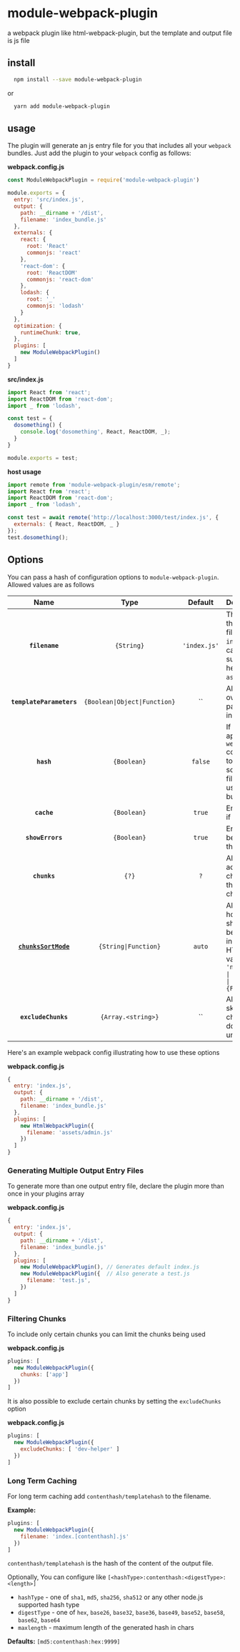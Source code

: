 # module-webpack-plugin

a webpack plugin like html-webpack-plugin, but the template and output file is js file

## install

```bash
  npm install --save module-webpack-plugin
```
or 
```bash
  yarn add module-webpack-plugin
```

## usage

The plugin will generate an js entry file for you that includes all your `webpack`
bundles. Just add the plugin to your `webpack`
config as follows:

**webpack.config.js**
```js
const ModuleWebpackPlugin = require('module-webpack-plugin')

module.exports = {
  entry: 'src/index.js',
  output: {
    path: __dirname + '/dist',
    filename: 'index_bundle.js'
  },
  externals: {
    react: {
      root: 'React'
      commonjs: 'react'
    },
    'react-dom': {
      root: 'ReactDOM'
      commonjs: 'react-dom'
    },
    lodash: {
      root: '_'
      commonjs: 'lodash'
    }
  },
  optimization: {
    runtimeChunk: true,
  },
  plugins: [
    new ModuleWebpackPlugin()
  ]
}
```

**src/index.js**
```js
import React from 'react';
import ReactDOM from 'react-dom';
import _ from 'lodash',

const test = {
  dosomething() {
    console.log('dosomething', React, ReactDOM, _);
  }
}

module.exports = test;
```

**host usage**
```js
import remote from 'module-webpack-plugin/esm/remote';
import React from 'react';
import ReactDOM from 'react-dom';
import _ from 'lodash',

const test = await remote('http://localhost:3000/test/index.js', {
  externals: { React, ReactDOM, _ }
});
test.dosomething();
```

## Options

You can pass a hash of configuration options to `module-webpack-plugin`.
Allowed values are as follows

|Name|Type|Default|Description|
|:--:|:--:|:-----:|:----------|
|**`filename`**|`{String}`|`'index.js'`|The file to write the output entry file. Defaults to `index.js`. You can specify a subdirectory here too (eg: `assets/admin.js`)|
|**`templateParameters`**|`{Boolean\|Object\|Function}`|``| Allows to overwrite the parameters used in the template 
|**`hash`**|`{Boolean}`|`false`|If `true` then append a unique `webpack` compilation hash to all included scripts and CSS files. This is useful for cache busting|
|**`cache`**|`{Boolean}`|`true`|Emit the file only if it was changed|
|**`showErrors`**|`{Boolean}`|`true`|Errors details will be written into the HTML page|
|**`chunks`**|`{?}`|`?`|Allows you to add only some chunks (e.g only the unit-test chunk)|
|**[`chunksSortMode`](#plugins)**|`{String\|Function}`|`auto`|Allows to control how chunks should be sorted before they are included to the HTML. Allowed values are `'none' \| 'auto' \| 'dependency' \| 'manual' \| {Function}`|
|**`excludeChunks`**|`{Array.<string>}`|``|Allows you to skip some chunks (e.g don't add the unit-test chunk)|

Here's an example webpack config illustrating how to use these options

**webpack.config.js**
```js
{
  entry: 'index.js',
  output: {
    path: __dirname + '/dist',
    filename: 'index_bundle.js'
  },
  plugins: [
    new HtmlWebpackPlugin({
      filename: 'assets/admin.js'
    })
  ]
}
```

### Generating Multiple Output Entry Files

To generate more than one output entry file, declare the plugin more than
once in your plugins array

**webpack.config.js**
```js
{
  entry: 'index.js',
  output: {
    path: __dirname + '/dist',
    filename: 'index_bundle.js'
  },
  plugins: [
    new ModuleWebpackPlugin(), // Generates default index.js
    new ModuleWebpackPlugin({  // Also generate a test.js
      filename: 'test.js',
    })
  ]
}
```

### Filtering Chunks

To include only certain chunks you can limit the chunks being used

**webpack.config.js**
```js
plugins: [
  new ModuleWebpackPlugin({
    chunks: ['app']
  })
]
```

It is also possible to exclude certain chunks by setting the `excludeChunks` option

**webpack.config.js**
```js
plugins: [
  new ModuleWebpackPlugin({
    excludeChunks: [ 'dev-helper' ]
  })
]
```

### Long Term Caching

For long term caching add `contenthash/templatehash` to the filename.

**Example:**

```js
plugins: [
  new ModuleWebpackPlugin({
    filename: 'index.[contenthash].js'
  })
]
```

`contenthash/templatehash` is the hash of the content of the output file.

Optionally, You can configure like `[<hashType>:contenthash:<digestType>:<length>]`

* `hashType` - one of `sha1`, `md5`, `sha256`, `sha512`  or any other node.js supported hash type
* `digestType` - one of `hex`, `base26`, `base32`, `base36`, `base49`, `base52`, `base58`, `base62`, `base64`
* `maxlength` - maximum length of the generated hash in chars

**Defaults:** `[md5:contenthash:hex:9999]`



